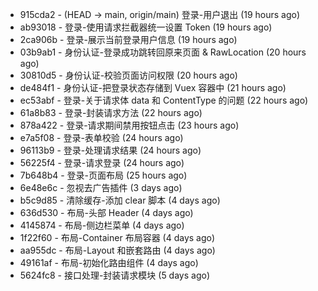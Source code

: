 * 915cda2 - (HEAD -> main, origin/main) 登录-用户退出 (19 hours ago) <ppambler>
* ab93018 - 登录-使用请求拦截器统一设置 Token (19 hours ago) <ppambler>
* 2ca906b - 登录-展示当前登录用户信息 (19 hours ago) <ppambler>
* 03b9ab1 - 身份认证-登录成功跳转回原来页面 & RawLocation (20 hours ago) <ppambler>
* 30810d5 - 身份认证-校验页面访问权限 (20 hours ago) <ppambler>
* de484f1 - 身份认证-把登录状态存储到 Vuex 容器中 (21 hours ago) <ppambler>
* ec53abf - 登录-关于请求体 data 和 ContentType 的问题 (22 hours ago) <ppambler>
* 61a8b83 - 登录-封装请求方法 (22 hours ago) <ppambler>
* 878a422 - 登录-请求期间禁用按钮点击 (23 hours ago) <ppambler>
* e7a5f08 - 登录-表单校验 (24 hours ago) <ppambler>
* 96113b9 - 登录-处理请求结果 (24 hours ago) <ppambler>
* 56225f4 - 登录-请求登录 (24 hours ago) <ppambler>
* 7b648b4 - 登录-页面布局 (25 hours ago) <ppambler>
* 6e48e6c - 忽视去广告插件 (3 days ago) <ppambler>
* b5c9d85 - 清除缓存-添加 clear 脚本 (4 days ago) <ppambler>
* 636d530 - 布局-头部 Header (4 days ago) <ppambler>
* 4145874 - 布局-侧边栏菜单 (4 days ago) <ppambler>
* 1f22f60 - 布局-Container 布局容器 (4 days ago) <ppambler>
* aa955dc - 布局-Layout 和嵌套路由 (4 days ago) <ppambler>
* 49161af - 布局-初始化路由组件 (4 days ago) <ppambler>
* 5624fc8 - 接口处理-封装请求模块 (5 days ago) <ppambler>